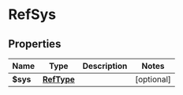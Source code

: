 
# RefSys

## Properties
Name | Type | Description | Notes
------------ | ------------- | ------------- | -------------
**$sys** | [**RefType**](RefType.md) |  |  [optional]



